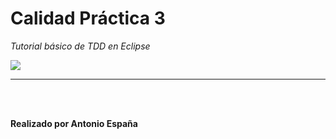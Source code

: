 # Calidad Práctica 3

*Tutorial básico de TDD en Eclipse*

<img src="https://cdn.sanity.io/images/hgftikht/production/4f8ab9993567bb23ad72faad88a8af8cc9fd8f00-1000x659.png?fm=webp">
<p></p>


<hr>
<br></br>

**Realizado por Antonio España**
